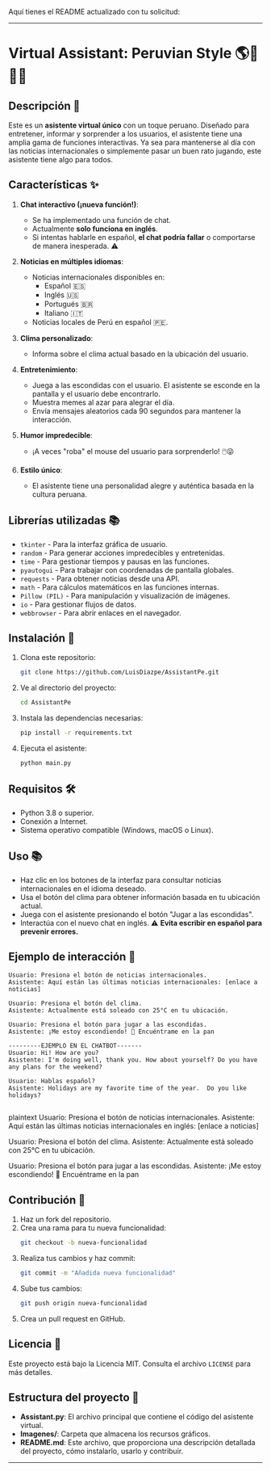Aquí tienes el README actualizado con tu solicitud:

---

# Virtual Assistant: Peruvian Style 🌎🤖🇵🇪

## Descripción 📜

Este es un **asistente virtual único** con un toque peruano. Diseñado para entretener, informar y sorprender a los usuarios, el asistente tiene una amplia gama de funciones interactivas. Ya sea para mantenerse al día con las noticias internacionales o simplemente pasar un buen rato jugando, este asistente tiene algo para todos.

## Características ✨

1. **Chat interactivo (¡nueva función!)**:  
   - Se ha implementado una función de chat.  
   - Actualmente **solo funciona en inglés**.  
   - Si intentas hablarle en español, **el chat podría fallar** o comportarse de manera inesperada. ⚠️  

2. **Noticias en múltiples idiomas**:  
   - Noticias internacionales disponibles en:  
     - Español 🇪🇸  
     - Inglés 🇺🇸  
     - Portugués 🇧🇷  
     - Italiano 🇮🇹  
   - Noticias locales de Perú en español 🇵🇪.  

3. **Clima personalizado**:  
   - Informa sobre el clima actual basado en la ubicación del usuario.  

4. **Entretenimiento**:  
   - Juega a las escondidas con el usuario. El asistente se esconde en la pantalla y el usuario debe encontrarlo.  
   - Muestra memes al azar para alegrar el día.  
   - Envía mensajes aleatorios cada 90 segundos para mantener la interacción.  

5. **Humor impredecible**:  
   - ¡A veces "roba" el mouse del usuario para sorprenderlo! 🖱️😜  

6. **Estilo único**:  
   - El asistente tiene una personalidad alegre y auténtica basada en la cultura peruana.  

## Librerías utilizadas 📚

- `tkinter` - Para la interfaz gráfica de usuario.  
- `random` - Para generar acciones impredecibles y entretenidas.  
- `time` - Para gestionar tiempos y pausas en las funciones.  
- `pyautogui` - Para trabajar con coordenadas de pantalla globales.  
- `requests` - Para obtener noticias desde una API.  
- `math` - Para cálculos matemáticos en las funciones internas.  
- `Pillow (PIL)` - Para manipulación y visualización de imágenes.  
- `io` - Para gestionar flujos de datos.  
- `webbrowser` - Para abrir enlaces en el navegador.  

## Instalación 🚀

1. Clona este repositorio:  
   ```bash
   git clone https://github.com/LuisDiazpe/AssistantPe.git
   ```

2. Ve al directorio del proyecto:  
   ```bash
   cd AssistantPe
   ```

3. Instala las dependencias necesarias:  
   ```bash
   pip install -r requirements.txt
   ```

4. Ejecuta el asistente:  
   ```bash
   python main.py
   ```

## Requisitos 🛠️

- Python 3.8 o superior.  
- Conexión a Internet.  
- Sistema operativo compatible (Windows, macOS o Linux).  

## Uso 📚

- Haz clic en los botones de la interfaz para consultar noticias internacionales en el idioma deseado.  
- Usa el botón del clima para obtener información basada en tu ubicación actual.  
- Juega con el asistente presionando el botón "Jugar a las escondidas".  
- Interactúa con el nuevo chat en inglés. ⚠️ **Evita escribir en español para prevenir errores.**

## Ejemplo de interacción 💬

```plaintext
Usuario: Presiona el botón de noticias internacionales.
Asistente: Aquí están las últimas noticias internacionales: [enlace a noticias]

Usuario: Presiona el botón del clima.
Asistente: Actualmente está soleado con 25°C en tu ubicación.

Usuario: Presiona el botón para jugar a las escondidas.
Asistente: ¡Me estoy escondiendo! 👀 Encuéntrame en la pan

---------EJEMPLO EN EL CHATBOT-------
Usuario: Hi! How are you?  
Asistente: I'm doing well, thank you. How about yourself? Do you have any plans for the weekend?
 
Usuario: Hablas español?  
Asistente: Holidays are my favorite time of the year.  Do you like holidays?
 
```

plaintext
Usuario: Presiona el botón de noticias internacionales.
Asistente: Aquí están las últimas noticias internacionales en inglés: [enlace a noticias]

Usuario: Presiona el botón del clima.
Asistente: Actualmente está soleado con 25°C en tu ubicación.

Usuario: Presiona el botón para jugar a las escondidas.
Asistente: ¡Me estoy escondiendo! 👀 Encuéntrame en la pan

## Contribución 🤝

1. Haz un fork del repositorio.  
2. Crea una rama para tu nueva funcionalidad:  
   ```bash
   git checkout -b nueva-funcionalidad
   ```  
3. Realiza tus cambios y haz commit:  
   ```bash
   git commit -m "Añadida nueva funcionalidad"  
   ```  
4. Sube tus cambios:  
   ```bash
   git push origin nueva-funcionalidad  
   ```  
5. Crea un pull request en GitHub.  

## Licencia 📄

Este proyecto está bajo la Licencia MIT. Consulta el archivo `LICENSE` para más detalles.  

## Estructura del proyecto 📂

- **Assistant.py**: El archivo principal que contiene el código del asistente virtual.  
- **Imagenes/**: Carpeta que almacena los recursos gráficos.  
- **README.md**: Este archivo, que proporciona una descripción detallada del proyecto, cómo instalarlo, usarlo y contribuir.  
---
